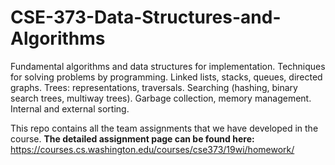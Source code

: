 # CSE-373-Data-Structures-and-Algorithms
Fundamental algorithms and data structures for implementation. Techniques for solving problems by programming. Linked lists, stacks, queues, directed graphs. Trees: representations, traversals. Searching (hashing, binary search trees, multiway trees). Garbage collection, memory management. Internal and external sorting.

This repo contains all the team assignments that we have developed in the course.
**The detailed assignment page can be found here:**
https://courses.cs.washington.edu/courses/cse373/19wi/homework/
